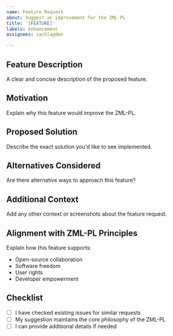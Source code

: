```yaml
---
name: Feature Request
about: Suggest an improvement for the ZML-PL
title: '[FEATURE]'
labels: enhancement
assignees: zachlagden

---
```


## Feature Description
A clear and concise description of the proposed feature.

## Motivation
Explain why this feature would improve the ZML-PL.

## Proposed Solution
Describe the exact solution you'd like to see implemented.

## Alternatives Considered
Are there alternative ways to approach this feature?

## Additional Context
Add any other context or screenshots about the feature request.

## Alignment with ZML-PL Principles
Explain how this feature supports:
- Open-source collaboration
- Software freedom
- User rights
- Developer empowerment

## Checklist
- [ ] I have checked existing issues for similar requests
- [ ] My suggestion maintains the core philosophy of the ZML-PL
- [ ] I can provide additional details if needed

